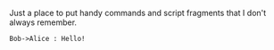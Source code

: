 Just a place to put handy commands and script fragments that I don't always remember.

```puml
Bob->Alice : Hello!
```
